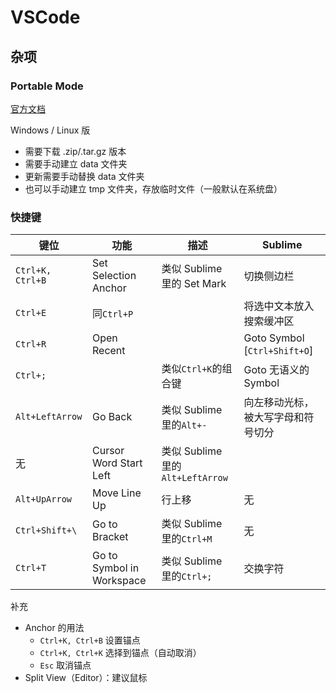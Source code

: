# VSCode


## 杂项
### Portable Mode
[官方文档](https://code.visualstudio.com/docs/editor/portable)

Windows / Linux 版
* 需要下载 .zip/.tar.gz 版本
* 需要手动建立 data 文件夹
* 更新需要手动替换 data 文件夹
* 也可以手动建立 tmp 文件夹，存放临时文件（一般默认在系统盘）

### 快捷键
| 键位             | 功能                      | 描述                             | Sublime                            |
| ---------------- | ------------------------- | -------------------------------- | ---------------------------------- |
| `Ctrl+K, Ctrl+B` | Set Selection Anchor      | 类似 Sublime 里的 Set Mark       | 切换侧边栏                         |
| `Ctrl+E`         | 同`Ctrl+P`                |                                  | 将选中文本放入搜索缓冲区           |
| `Ctrl+R`         | Open Recent               |                                  | Goto Symbol [`Ctrl+Shift+O`]       |
| `Ctrl+;`         |                           | 类似`Ctrl+K`的组合键             | Goto 无语义的 Symbol               |
| `Alt+LeftArrow`  | Go Back                   | 类似 Sublime 里的`Alt+-`         | 向左移动光标，被大写字母和符号切分 |
| 无               | Cursor Word Start Left    | 类似 Sublime 里的`Alt+LeftArrow` |                                    |
| `Alt+UpArrow`    | Move Line Up              | 行上移                           | 无                                 |
| `Ctrl+Shift+\`   | Go to Bracket             | 类似 Sublime 里的`Ctrl+M`        | 无                                 |
| `Ctrl+T`         | Go to Symbol in Workspace | 类似 Sublime 里的`Ctrl+;`        | 交换字符                           |

补充
* Anchor 的用法
  - `Ctrl+K, Ctrl+B` 设置锚点
  - `Ctrl+K, Ctrl+K` 选择到锚点（自动取消）
  - `Esc` 取消锚点
* Split View（Editor）：建议鼠标
